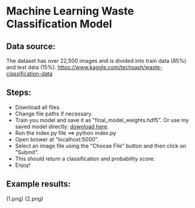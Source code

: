 # Machine Learning Waste Classification Model

## Data source:
The dataset has over 22,500 images and is divided into train data (85%) and test data (15%).
https://www.kaggle.com/techsash/waste-classification-data

## Steps:
* Download all files.
* Change file paths if necessary.
* Train you model and save it as "final_model_weights.hdf5". Or use my saved model directly: [download here](https://drive.google.com/file/d/14etoYYQeiAM37r1Yc-NxrnbPzXe88aG0/view?usp=sharing).
* Run the index.py file ==> python index.py
* Open brower at "localhost:5000".
* Select an image file using the "Choose File" button and then click on "Submit".
* This should return a classification and probability score.
* Enjoy!

## Example results:
(1.png)
(2.png)
